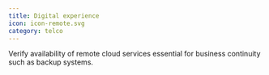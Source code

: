 ```yaml
---
title: Digital experience
icon: icon-remote.svg
category: telco
---
```


Verify availability of remote cloud services essential for business continuity such as backup systems. 